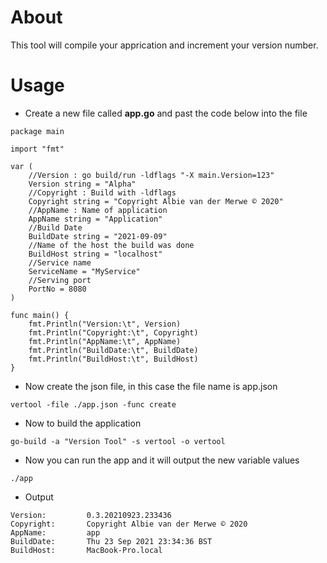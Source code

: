 # About
This tool will compile your apprication and increment your version number.
# Usage
* Create a new file called **app.go** and past the code below into the file
```
package main

import "fmt"

var (
	//Version : go build/run -ldflags "-X main.Version=123"
	Version string = "Alpha"
	//Copyright : Build with -ldflags
	Copyright string = "Copyright Albie van der Merwe © 2020"
	//AppName : Name of application
	AppName string = "Application"
	//Build Date
	BuildDate string = "2021-09-09"
	//Name of the host the build was done
	BuildHost string = "localhost"
	//Service name
	ServiceName = "MyService"
	//Serving port
	PortNo = 8080
)

func main() {
	fmt.Println("Version:\t", Version)
	fmt.Println("Copyright:\t", Copyright)
	fmt.Println("AppName:\t", AppName)
	fmt.Println("BuildDate:\t", BuildDate)
	fmt.Println("BuildHost:\t", BuildHost)
}
```
* Now create the json file, in this case the file name is app.json
```
vertool -file ./app.json -func create
```
* Now to build the application 
```
go-build -a "Version Tool" -s vertool -o vertool
```
* Now you can run the app and it will output the new variable values
```
./app
```
* Output
```
Version:         0.3.20210923.233436
Copyright:       Copyright Albie van der Merwe © 2020
AppName:         app
BuildDate:       Thu 23 Sep 2021 23:34:36 BST
BuildHost:       MacBook-Pro.local
```
